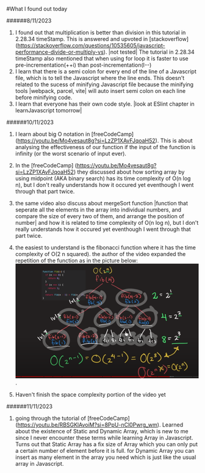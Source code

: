 #What I found out today

######8/11/2023

1. I found out that multiplication is better than division in this tutorial in 2.28.34 timeStamp. This is answered and upvoted in [stackoverflow] (https://stackoverflow.com/questions/10535605/javascript-performance-divide-or-multiply-vs). |not tested|
The tutorial in 2.28.34 timeStamp also mentioned that when using for loop it is faster to use pre-incrementation(++i) than post-incrementation(I--)
2. I learn that there is a semi colon for every end of the line of a Javascript file, which is to tell the Javascript where the line ends. This doesn't related to the sucess of minifying Javascript file because the minifying tools |webpack, parcel, vite| will auto insert semi colon on each line before minifying code.
3. I learn that everyone has their own code style. |look at ESlint chapter in learnJavascript tomorrow|

######10/11/2023

1. I learn about big O notation in [freeCodeCamp] (https://youtu.be/Mo4vesaut8g?si=LzZP1XAvFJqoaH52). This is about analysing the effectiveness of our function if the input of the function is infinity (or the worst scenario of input ever).

2. In the [freeCodeCamp] (https://youtu.be/Mo4vesaut8g?si=LzZP1XAvFJqoaH52) they discussed about how sorting array by using midpoint (AKA binary search) has its time complexity of O(n log n), but I don't really understands how it occured yet eventhough I went through that part twice.

3. the same video also discuss about mergeSort function |function that seperate all the elements in the array into individual numbers, and compare the size of every two of them, and arrange the position of number| and how it is related to time complexity of O(n log n), but I don't really understands how it occured yet eventhough I went through that part twice.

4. the easiest to understand is the fibonacci function where it has the time complexity of O(2 n squared). the author of the video expanded the repetition of the function as in the picture below: 
![fibonacci_time_complexity](./pic/fibonacci_time_complexity.png "fibonacci time complexity"). 

5. Haven't finish the space complexity portion of the video yet



######11/11/2023

1. going through the tutorial of [freeCodeCamp] (https://youtu.be/RBSGKlAvoiM?si=8PpU-nCl0Pwrg_wm). Learned about the existence of Static and Dynamic Array, which is new to me since I never encounter these terms while learning Array in Javascript. Turns out that Static Array has a fix size of Array which you can only put a certain number of element before it is full. for Dynamic Array you can insert as many element in the array you need which is just like the usual array in Javascript.

